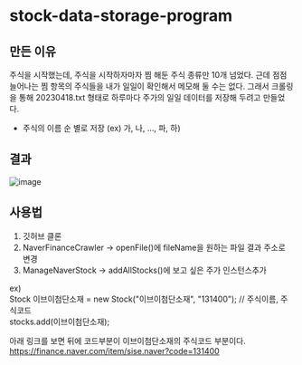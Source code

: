 # stock-data-storage-program

## 만든 이유
주식을 시작했는데, 주식을 시작하자마자 찜 해둔 주식 종류만 10개 넘었다. 근데 점점 늘어나는 찜 항목의 주식들을 내가 일일이 확인해서 메모해 둘 수는 없다.
그래서 크롤링을 통해 20230418.txt 형태로 하루마다 주가의 일일 데이터를 저장해 두려고 만들었다.   
- 주식의 이름 순 별로 저장 (ex) 가, 나, ..., 파, 하)
  

## 결과
![image](https://user-images.githubusercontent.com/64322765/232834100-3144099b-30e1-4701-9f74-53049fa8c88c.png)  

## 사용법
1. 깃허브 클론
2. NaverFinanceCrawler -> openFile()에 fileName을 원하는 파일 결과 주소로 변경  
3. ManageNaverStock -> addAllStocks()에 보고 싶은 주가 인스턴스추가      
                          
ex)   
Stock 이브이첨단소재 = new Stock("이브이첨단소재", "131400"); // 주식이름, 주식코드  
stocks.add(이브이첨단소재);
  
아래 링크를 보면 뒤에 코드부분이 이브이첨단소재의 주식코드 부분이다.   
https://finance.naver.com/item/sise.naver?code=131400 
